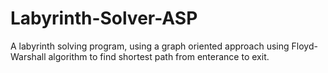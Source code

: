 # Labyrinth-Solver-ASP
 A labyrinth solving program, using a graph oriented approach using Floyd-Warshall algorithm to find shortest path from enterance to exit.
